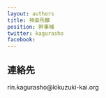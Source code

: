 ```yaml
---
layout: authors
title: 神楽所麟
position: 幹事補
twitter: kagurasho
facebook:
---
```

## 連絡先

rin.kagurasho@kikuzuki<span class="obfuscate">-</span>kai.org
